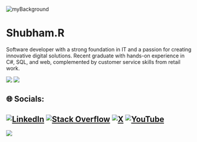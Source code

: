 ![myBackground](https://github.com/user-attachments/assets/be7b57f1-b6c8-46ec-ac63-4f602516c18d)

<h1>Shubham.R</h1>
<p>Software developer with a strong foundation in IT and a passion for creating innovative digital solutions. Recent graduate with hands-on experience in C#, SQL, and web, complemented by customer service skills from retail work.</p>


![](https://github-readme-stats.vercel.app/api?username=shubr&theme=dracula&hide_border=true&include_all_commits=false&count_private=false)
![](https://github-readme-stats.vercel.app/api/top-langs/?username=shubr&theme=dracula&hide_border=true&include_all_commits=false&count_private=false&layout=compact)


## 🌐 Socials:
[![LinkedIn](https://img.shields.io/badge/LinkedIn-%230077B5.svg?logo=linkedin&logoColor=white)](https://linkedin.com/in/shubham-rangra-558146239/) 
[![Stack Overflow](https://img.shields.io/badge/-Stackoverflow-FE7A16?logo=stack-overflow&logoColor=white)](https://stackoverflow.com/users/15519435/hto-android)
[![X](https://img.shields.io/badge/X-black.svg?logo=X&logoColor=white)](https://x.com/Shub_r16)
[![YouTube](https://img.shields.io/badge/YouTube-%23FF0000.svg?logo=YouTube&logoColor=white)](https://www.youtube.com/@shubr2003)
---
[![](https://visitcount.itsvg.in/api?id=shubr&icon=0&color=0)](https://visitcount.itsvg.in)

<!-- Proudly created with GPRM ( https://gprm.itsvg.in ) -->
